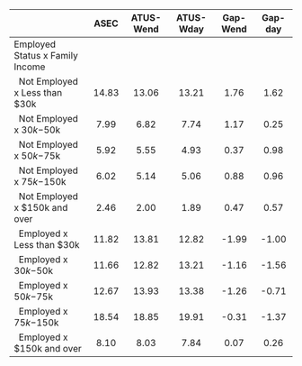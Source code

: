 
|                      |         ASEC |    ATUS-Wend |    ATUS-Wday |     Gap-Wend |      Gap-day |
| -------------------- | :----------: | :----------: | :----------: | :----------: | :----------: |
| Employed Status x Family Income |              |              |              |              |              |
| &nbsp;&nbsp;Not Employed x Less than $30k |        14.83 |        13.06 |        13.21 |         1.76 |         1.62 |
| &nbsp;&nbsp;Not Employed x $30k-$50k |         7.99 |         6.82 |         7.74 |         1.17 |         0.25 |
| &nbsp;&nbsp;Not Employed x $50k-$75k |         5.92 |         5.55 |         4.93 |         0.37 |         0.98 |
| &nbsp;&nbsp;Not Employed x $75k-$150k |         6.02 |         5.14 |         5.06 |         0.88 |         0.96 |
| &nbsp;&nbsp;Not Employed x $150k and over |         2.46 |         2.00 |         1.89 |         0.47 |         0.57 |
| &nbsp;&nbsp;Employed x Less than $30k |        11.82 |        13.81 |        12.82 |        -1.99 |        -1.00 |
| &nbsp;&nbsp;Employed x $30k-$50k |        11.66 |        12.82 |        13.21 |        -1.16 |        -1.56 |
| &nbsp;&nbsp;Employed x $50k-$75k |        12.67 |        13.93 |        13.38 |        -1.26 |        -0.71 |
| &nbsp;&nbsp;Employed x $75k-$150k |        18.54 |        18.85 |        19.91 |        -0.31 |        -1.37 |
| &nbsp;&nbsp;Employed x $150k and over |         8.10 |         8.03 |         7.84 |         0.07 |         0.26 |

